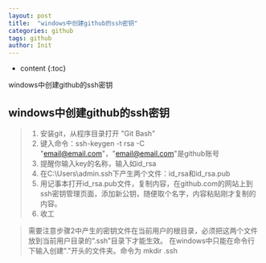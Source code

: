 ```yaml
---
layout: post
title:  "windows中创建github的ssh密钥"
categories: github
tags: github
author: Init
---
```


* content
{:toc}

windows中创建github的ssh密钥





## windows中创建github的ssh密钥

> 1. 安装git，从程序目录打开 "Git Bash"
> 2. 键入命令：ssh-keygen -t rsa -C "email@email.com"，"email@email.com"是github账号
> 3. 提醒你输入key的名称，输入如id_rsa
> 4. 在C:\Users\admin\.ssh下产生两个文件：id_rsa和id_rsa.pub
> 5. 用记事本打开id_rsa.pub文件，复制内容，在github.com的网站上到ssh密钥管理页面，添加新公钥，随便取个名字，内容粘贴刚才复制的内容。
> 6. 收工

>需要注意步骤2中产生的密钥文件在当前用户的根目录，必须把这两个文件放到当前用户目录的“.ssh”目录下才能生效。
在windows中只能在命令行下输入创建"."开头的文件夹。命令为 mkdir .ssh
